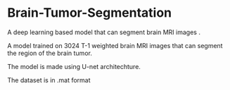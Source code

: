 # Brain-Tumor-Segmentation
A deep learning based model that can segment brain MRI images .

A model trained on 3024 T-1 weighted brain MRI images that can segment the region of the brain tumor.

The model is made using U-net architechture.

The dataset is in .mat format 
